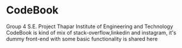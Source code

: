# CodeBook
Group 4 S.E. Project Thapar Institute of Engineering and Technology
CodeBook is kind of mix of stack-overflow,linkedin and instagram, it's dummy front-end with some basic functionality is shared here 
